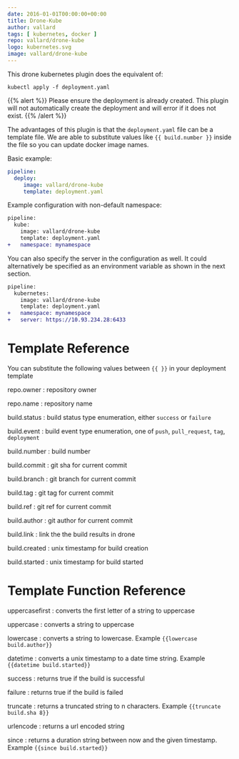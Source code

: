 ```yaml
---
date: 2016-01-01T00:00:00+00:00
title: Drone-Kube
author: vallard
tags: [ kubernetes, docker ]
repo: vallard/drone-kube
logo: kubernetes.svg
image: vallard/drone-kube
---
```


This drone kubernetes plugin does the equivalent of:

```nohighlight
kubectl apply -f deployment.yaml
```

{{% alert %}}
Please ensure the deployment is already created. This plugin will not automatically create the deployment and will error if it does not exist.
{{% /alert %}}

The advantages of this plugin is that the `deployment.yaml` file can be a template file.  We are able to substitute values like `{{ build.number }}` inside the file so you can update docker image names.

Basic example:

```yaml
pipeline:
  deploy:
     image: vallard/drone-kube
     template: deployment.yaml
```

Example configuration with non-default namespace:

```diff
pipeline:
  kube:
    image: vallard/drone-kube
    template: deployment.yaml
+   namespace: mynamespace
```

You can also specify the server in the configuration as well.  It could alternatively be specified as an environment variable as shown in the next section.

```diff
pipeline:
  kubernetes:
    image: vallard/drone-kube
    template: deployment.yaml
+   namespace: mynamespace
+   server: https://10.93.234.28:6433
```

# Template Reference

You can substitute the following values between `{{ }}` in your deployment template

repo.owner
: repository owner

repo.name
: repository name

build.status
: build status type enumeration, either `success` or `failure`

build.event
: build event type enumeration, one of `push`, `pull_request`, `tag`, `deployment`

build.number
: build number

build.commit
: git sha for current commit

build.branch
: git branch for current commit

build.tag
: git tag for current commit

build.ref
: git ref for current commit

build.author
: git author for current commit

build.link
: link the the build results in drone

build.created
: unix timestamp for build creation

build.started
: unix timestamp for build started

# Template Function Reference

uppercasefirst
: converts the first letter of a string to uppercase

uppercase
: converts a string to uppercase

lowercase
: converts a string to lowercase. Example `{{lowercase build.author}}`

datetime
: converts a unix timestamp to a date time string. Example `{{datetime build.started}}`

success
: returns true if the build is successful

failure
: returns true if the build is failed

truncate
: returns a truncated string to n characters. Example `{{truncate build.sha 8}}`

urlencode
: returns a url encoded string

since
: returns a duration string between now and the given timestamp. Example `{{since build.started}}`

